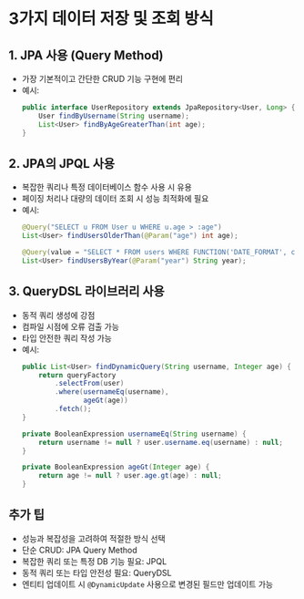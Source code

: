 # 3가지 데이터 저장 및 조회 방식

## 1. JPA 사용 (Query Method)

- 가장 기본적이고 간단한 CRUD 기능 구현에 편리
- 예시:
  ```java
  public interface UserRepository extends JpaRepository<User, Long> {
      User findByUsername(String username);
      List<User> findByAgeGreaterThan(int age);
  }
  ```

## 2. JPA의 JPQL 사용

- 복잡한 쿼리나 특정 데이터베이스 함수 사용 시 유용
- 페이징 처리나 대량의 데이터 조회 시 성능 최적화에 필요
- 예시:
  ```java
  @Query("SELECT u FROM User u WHERE u.age > :age")
  List<User> findUsersOlderThan(@Param("age") int age);
  
  @Query(value = "SELECT * FROM users WHERE FUNCTION('DATE_FORMAT', created_at, '%Y') = :year", nativeQuery = true)
  List<User> findUsersByYear(@Param("year") String year);
  ```

## 3. QueryDSL 라이브러리 사용

- 동적 쿼리 생성에 강점
- 컴파일 시점에 오류 검출 가능
- 타입 안전한 쿼리 작성 가능
- 예시:
  ```java
  public List<User> findDynamicQuery(String username, Integer age) {
      return queryFactory
          .selectFrom(user)
          .where(usernameEq(username),
                 ageGt(age))
          .fetch();
  }
  
  private BooleanExpression usernameEq(String username) {
      return username != null ? user.username.eq(username) : null;
  }
  
  private BooleanExpression ageGt(Integer age) {
      return age != null ? user.age.gt(age) : null;
  }
  ```

## 추가 팁

- 성능과 복잡성을 고려하여 적절한 방식 선택
- 단순 CRUD: JPA Query Method
- 복잡한 쿼리 또는 특정 DB 기능 필요: JPQL
- 동적 쿼리 또는 타입 안전성 필요: QueryDSL
- 엔티티 업데이트 시 `@DynamicUpdate` 사용으로 변경된 필드만 업데이트 가능

